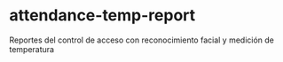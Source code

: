 # attendance-temp-report
 Reportes del control de acceso con reconocimiento facial y medición de temperatura
